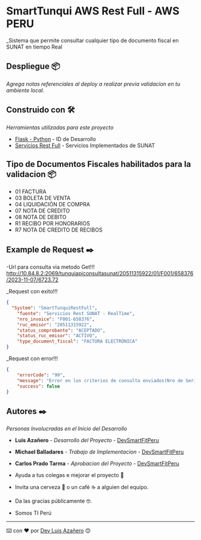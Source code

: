 # SmartTunqui AWS Rest Full - AWS PERU

_Sistema que permite consultar cualquier tipo de documento fiscal en SUNAT en tiempo Real
## Despliegue 📦

_Agrega notas referenciales al deploy a realizar previa validacion en tu ambiente local._

## Construido con 🛠️

_Herramientas utilizadas para este proyecto_

* [Flask - Python](https://flask.palletsprojects.com/en/3.0.x/) - ID de Desarrollo
* [Servicios Rest Full](https://cdn.www.gob.pe/uploads/document/file/536289/Manual_de_Consulta_Integrada_de_Validez_de_CdP_por_Servicio_WEB.pdf?v=1583255585) - Servicios Implementados de SUNAT
## Tipo de Documentos Fiscales habilitados para la validacion 📦

* 01 FACTURA  
* 03 BOLETA DE VENTA  
* 04 LIQUIDACIÓN DE COMPRA
* 07 NOTA DE CREDITO
* 08 NOTA DE DEBITO
* R1 RECIBO POR HONORARIOS
* R7 NOTA DE CREDITO DE RECIBOS

## Example de Request ✒️
-Url para consulta via metodo Get!!!
http://10.84.8.2:2069/tunquiapiconsultasunat/20511315922/01/F001/658376/2023-11-07/6723.72

  _Request con exito!!!

````json response success!!!
{
  "System": "SmartTunquiRestFull",
    "fuente": "Servicios Rest SUNAT - RealTime",
    "nro_invoice": "F001-658376",
    "ruc_emisor": "20511315922",
    "status_comprobante": "ACEPTADO",
    "status_ruc_emisor": "ACTIVO",
    "type_document_fiscal": "FACTURA ELECTRÓNICA"
}

````
 _Request con error!!!
````json response success!!!
{
    "errorCode": "99",
    "message": "Error en los criterios de consulta enviados(Nro de Serie incorrecto)",
    "success": false
}

````

## Autores ✒️

_Personas Involucradas en el Inicio del Desarrollo_

* **Luis Azañero** - *Desarrollo del Proyecto* - [DevSmartFitPeru](https://github.com/DevSmartFitPeru)
* **Michael Balladares** - *Trabajo de Implementacion* - [DevSmartFitPeru](https://github.com/DevSmartFitPeru)
* **Carlos Prado Tarma** - *Aprobacion del Proyecto* - [DevSmartFitPeru](https://github.com/DevSmartFitPeru)

* Ayuda a tus colegas e mejorar el proyecto 📢
* Invita una cerveza 🍺 o un café ☕ a alguien del equipo. 
* Da las gracias públicamente 🤓.
* Somos TI Perú

---
⌨️ con ❤️ por [Dev Luis Azañero](https://github.com/Luis-Azanero-Developer) 😊
